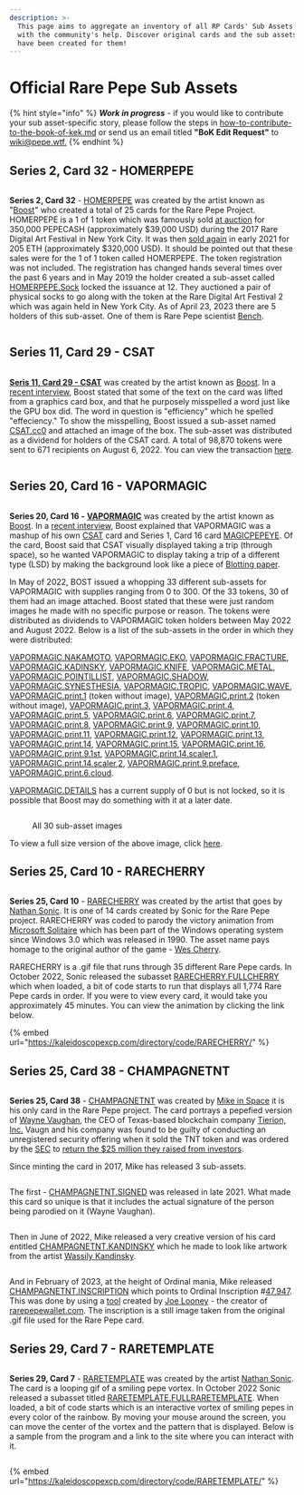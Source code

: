 ```yaml
---
description: >-
  This page aims to aggregate an inventory of all RP Cards' Sub Assets lore,
  with the community's help. Discover original cards and the sub assets that
  have been created for them!
---
```


# Official Rare Pepe Sub Assets

{% hint style="info" %}
_**Work in progress**_ - if you would like to contribute your sub asset-specific story, please follow the steps in [how-to-contribute-to-the-book-of-kek.md](../../how-to-contribute-to-the-book-of-kek.md "mention") or send us an email titled **"BoK Edit Request"** to [wiki@pepe.wtf.](mailto:wiki@pepe.wtf?subject=BoK%20Edit%20Request)&#x20;
{% endhint %}

## Series 2, Card 32 - HOMERPEPE

<figure><img src="../../.gitbook/assets/S02 C32 - HOMERPEPE.jpg" alt=""><figcaption></figcaption></figure>

**Series 2, Card 32** - [HOMERPEPE](https://pepe.wtf/asset/HOMERPEPE) was created by the artist known as "[Boost](https://pepe.wtf/artists/Boost)" who created a total of 25 cards for the Rare Pepe Project. HOMERPEPE is a 1 of 1 token which was famously sold [at auction](https://www.youtube.com/watch?v=-JyR8AEqpYY) for 350,000 PEPECASH (approximately $39,000 USD) during the 2017 Rare Digital Art Festival in New York City. It was then [sold again](https://cointelegraph.com/news/rarest-pepe-most-important-nft-in-art-history-sells-for-205-eth) in early 2021 for 205 ETH (approximately $320,000 USD). It should be pointed out that these sales were for the 1 of 1 token called HOMERPEPE. The token registration was not included. The registration has changed hands several times over the past 6 years and in May 2019 the holder created a sub-asset called [HOMERPEPE.Sock](https://xchain.io/asset/HOMERPEPE.Sock) locked the issuance at 12. They auctioned a pair of physical socks to go along with the token at the Rare Digital Art Festival 2 which was again held in New York City. As of April 23, 2023 there are 5 holders of this sub-asset. One of them is Rare Pepe scientist [Bench](https://twitter.com/benchbtc).

<figure><img src="../../.gitbook/assets/HOMERPEPE.SOCK.jpg" alt=""><figcaption></figcaption></figure>

## Series 11, Card 29 - CSAT

<figure><img src="../../.gitbook/assets/S11 C29 - CSAT.jpg" alt=""><figcaption></figcaption></figure>

[**Seris 11, Card 29 - CSAT**](https://pepe.wtf/asset/CSAT) was created by the artist known as [Boost](https://pepe.wtf/artists/Boost). In a [recent interview](https://www.youtube.com/watch?v=rRvC767N5oI), Boost stated that some of the text on the card was lifted from a graphics card box, and that he purposely misspelled a word just like the GPU box did. The word in question is "efficiency" which he spelled "effeciency."  To show the misspelling, Boost issued a sub-asset named [CSAT.cc0](https://xchain.io/asset/A18188137632490106252) and attached an image of the box. The sub-asset was distributed as a dividend for holders of the CSAT card. A total of 98,870 tokens were sent to 671 recipients on August 6, 2022. You can view the transaction [here](https://xchain.io/tx/2082427).&#x20;

<figure><img src="../../.gitbook/assets/CSAT.cc0.jpg" alt=""><figcaption></figcaption></figure>

## Series 20, Card 16 - VAPORMAGIC

<figure><img src="../../.gitbook/assets/S20 C16 - VAPORMAGIC.png" alt=""><figcaption></figcaption></figure>

**Series 20, Card 16 -** [**VAPORMAGIC**](https://pepe.wtf/asset/VAPORMAGIC) was created by the artist known as [Boost](https://pepe.wtf/artists/Boost). In a [recent interview](https://www.youtube.com/watch?v=rRvC767N5oI), Boost explained that VAPORMAGIC was a mashup of his own [CSAT](https://pepe.wtf/asset/CSAT) card and Series 1, Card 16 card [MAGICPEPEYE](https://pepe.wtf/asset/MAGICPEPEYE). Of the card, Boost said that CSAT visually displayed taking a trip (through space), so he wanted VAPORMAGIC to display taking a trip of a different type (LSD) by making the background look like a piece of [Blotting paper](https://en.wikipedia.org/wiki/Blotting\_paper).&#x20;

In May of 2022, BOST issued a whopping 33 different sub-assets for VAPORMAGIC with supplies ranging from 0 to 300. Of the 33 tokens, 30 of them had an image attached. Boost stated that these were just random images he made with no specific purpose or reason. The tokens were distributed as dividends to VAPORMAGIC token holders between May 2022 and August 2022. Below is a list of the sub-assets in the order in which they were distributed:

[VAPORMAGIC.NAKAMOTO](https://xchain.io/asset/VAPORMAGIC.NAKAMOTO), [VAPORMAGIC.EKO](https://xchain.io/asset/VAPORMAGIC.EKO), [VAPORMAGIC.FRACTURE](https://xchain.io/asset/VAPORMAGIC.FRACTURE), [VAPORMAGIC.KADINSKY](https://xchain.io/asset/VAPORMAGIC.KADINSKY), [VAPORMAGIC.KNIFE](https://xchain.io/asset/VAPORMAGIC.KNIFE), [VAPORMAGIC.METAL](https://xchain.io/asset/VAPORMAGIC.METAL), [VAPORMAGIC.POINTILLIST](https://xchain.io/asset/VAPORMAGIC.POINTILLIST), [VAPORMAGIC.SHADOW](https://xchain.io/asset/VAPORMAGIC.SHADOW), [VAPORMAGIC.SYNESTHESIA](https://xchain.io/asset/VAPORMAGIC.SYNESTHESIA), [VAPORMAGIC.TROPIC](https://xchain.io/asset/VAPORMAGIC.TROPIC), [VAPORMAGIC.WAVE](https://xchain.io/asset/VAPORMAGIC.WAVE), [VAPORMAGIC.print.1](https://xchain.io/asset/VAPORMAGIC.print.1) (token without image), [VAPORMAGIC.print.2](https://xchain.io/asset/VAPORMAGIC.print.2) (token without image), [VAPORMAGIC.print.3](https://xchain.io/asset/VAPORMAGIC.print.3), [VAPORMAGIC.print.4](https://xchain.io/asset/VAPORMAGIC.print.4), [VAPORMAGIC.print.5](https://xchain.io/asset/VAPORMAGIC.print.5), [VAPORMAGIC.print.6](https://xchain.io/asset/VAPORMAGIC.print.6), [VAPORMAGIC.print.7](https://xchain.io/asset/VAPORMAGIC.print.7), [VAPORMAGIC.print.8](https://xchain.io/asset/VAPORMAGIC.print.8), [VAPORMAGIC.print.9](https://xchain.io/asset/VAPORMAGIC.print.9), [VAPORMAGIC.print.10](https://xchain.io/asset/VAPORMAGIC.print.10), [VAPORMAGIC.print.11](https://xchain.io/asset/VAPORMAGIC.print.11), [VAPORMAGIC.print.12](https://xchain.io/asset/VAPORMAGIC.print.12), [VAPORMAGIC.print.13](https://xchain.io/asset/VAPORMAGIC.print.13), [VAPORMAGIC.print.14](https://xchain.io/asset/VAPORMAGIC.print.14), [VAPORMAGIC.print.15](https://xchain.io/asset/VAPORMAGIC.print.15), [VAPORMAGIC.print.16](https://xchain.io/asset/VAPORMAGIC.print.16), [VAPORMAGIC.print.9.1st](https://xchain.io/asset/VAPORMAGIC.print.9.1st), [VAPORMAGIC.print.14.scaler.1](https://xchain.io/asset/VAPORMAGIC.print.14.scaler.1), [VAPORMAGIC.print.14.scaler,2](https://xchain.io/asset/VAPORMAGIC.print.14.scaler.2), [VAPORMAGIC.print.9.preface](https://xchain.io/asset/VAPORMAGIC.print.9.preface), [VAPORMAGIC.print.6.cloud](https://xchain.io/asset/VAPORMAGIC.print.6.cloud).

[VAPORMAGIC.DETAILS](https://xchain.io/asset/VAPORMAGIC.DETAILS) has a current supply of 0 but is not locked, so it is possible that Boost may do something with it at a later date.&#x20;

<figure><img src="../../.gitbook/assets/VAPORMAGIC all copy.jpg" alt=""><figcaption><p>All 30 sub-asset images</p></figcaption></figure>

To view a full size version of the above image, click [here](https://i.imgur.com/x8pVBZe.jpg). &#x20;

## Series 25, Card 10 - RARECHERRY

<figure><img src="../../.gitbook/assets/S25 C10 - RARECHERRY.gif" alt=""><figcaption></figcaption></figure>

**Series 25, Card 10** - [RARECHERRY](https://pepe.wtf/asset/RARECHERRY) was created by the artist that goes by [Nathan Sonic](https://pepe.wtf/artists/nathan-sonic). It is one of 14 cards created by Sonic for the Rare Pepe project. RARECHERRY was coded to parody the victory animation from [Microsoft Solitaire](https://en.wikipedia.org/wiki/Microsoft\_Solitaire) which has been part of the Windows operating system since Windows 3.0 which was released in 1990. The asset name pays homage to the original author of the game - [Wes Cherry](https://www.youtube.com/watch?v=3x5VAg1HJIg). &#x20;

RARECHERRY is a .gif file that runs through 35 different Rare Pepe cards. In October 2022, Sonic released the subasset [RARECHERRY.FULLCHERRY](https://xchain.io/asset/RARECHERRY.FULLCHERRY) which when loaded, a bit of code starts to run that displays all 1,774 Rare Pepe cards in order. If you were to view every card, it would take you approximately 45 minutes. You can view the animation by clicking the link below. &#x20;

{% embed url="https://kaleidoscopexcp.com/directory/code/RARECHERRY/" %}

## Series 25, Card 38 - CHAMPAGNETNT

<figure><img src="../../.gitbook/assets/S25 C38 - CHAMPAGNETNT.gif" alt=""><figcaption></figcaption></figure>

**Series 25, Card 38** - [CHAMPAGNETNT](https://pepe.wtf/asset/CHAMPAGNETNT) was created by [Mike in Space](https://pepe.wtf/artists/Mike-in-space) it is his only card in the Rare Pepe project. The card portrays a pepefied version of [Wayne Vaughan](https://www.linkedin.com/in/wayne/), the CEO of Texas-based blockchain company [Tierion, Inc.](https://tierion.com/) Vaugn and his company was found to be guilty of conducting an unregistered security offering when it sold the TNT token and was ordered by the [SEC](https://en.wikipedia.org/wiki/U.S.\_Securities\_and\_Exchange\_Commission) to [return the $25 million they raised from investors](https://news.bitcoin.com/sec-lawsuit-tierion-refund-investors-25-million/).&#x20;

Since minting the card in 2017, Mike has released 3 sub-assets.&#x20;

<figure><img src="../../.gitbook/assets/CHAMPAGNETNT.SIGNED.gif" alt=""><figcaption></figcaption></figure>

The first - [CHAMPAGNETNT.SIGNED](https://xchain.io/asset/CHAMPAGNETNT.SIGNED) was released in late 2021. What made this card so unique is that it includes the actual signature of the person being parodied on it (Wayne Vaughan).&#x20;

<figure><img src="../../.gitbook/assets/CHAMPAGNETNT.KANDINSKY.gif" alt=""><figcaption></figcaption></figure>

Then in June of 2022, Mike released a very creative version of his card entitled [CHAMPAGNETNT.KANDINSKY](https://xchain.io/asset/CHAMPAGNETNT.KANDINSKY) which he made to look like artwork from the artist [Wassily Kandinsky](https://en.wikipedia.org/wiki/Wassily\_Kandinsky).&#x20;

<figure><img src="../../.gitbook/assets/CHAMPAGNETNT.INSCRIPTION.jpg" alt=""><figcaption></figcaption></figure>

And in February of 2023, at the height of Ordinal mania, Mike released [CHAMPAGNETNT.INSCRIPTION](https://xchain.io/asset/CHAMPAGNETNT.INSCRIPTION) which points to Ordinal Inscription #[47,947](https://ordinals.com/inscription/d69652c38d46523d2fad5436771f9d9a94e39e2b80cf9e144ed951c7d9997120i0). This was done by using a [tool](https://inscribe.art/) created by [Joe Looney](https://twitter.com/wasthatawolf) - the creator of [rarepepewallet.com](https://rarepepewallet.com/). The inscription is a still image taken from the original .gif file used for the Rare Pepe card.&#x20;

## Series 29, Card 7 - RARETEMPLATE

<figure><img src="../../.gitbook/assets/S29 C07 - RARETEMPLATE.gif" alt=""><figcaption></figcaption></figure>

**Series 29, Card 7** - [RARETEMPLATE](https://pepe.wtf/asset/RARETEMPLATE) was created by the artist [Nathan Sonic](https://pepe.wtf/artists/nathan-sonic). The card is a looping gif of a smiling pepe vortex. In October 2022 Sonic released a subasset titled [RARETEMPLATE.FULLRARETEMPLATE](https://xchain.io/asset/RARETEMPLATE.FULLRARETEMPLATE). When loaded, a bit of code starts which is an interactive vortex of smiling pepes in every color of the rainbow. By moving your mouse around the screen, you can move the center of the vortex and the pattern that is displayed. Below is a sample from the program and a link to the site where you can interact with it. &#x20;

<figure><img src="../../.gitbook/assets/RARETEMPLATE.png" alt=""><figcaption></figcaption></figure>

{% embed url="https://kaleidoscopexcp.com/directory/code/RARETEMPLATE/" %}

